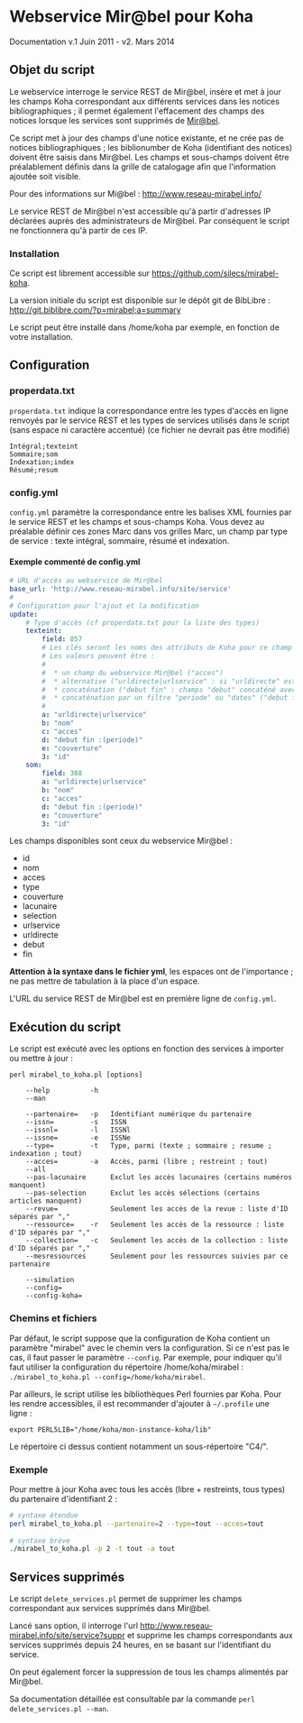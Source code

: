Webservice Mir@bel pour Koha
============================

Documentation 
v.1 Juin 2011 - v2. Mars 2014


Objet du script
---------------

Le webservice interroge le service REST de Mir@bel, insère et met à jour les
champs Koha correspondant aux différents services dans les notices
bibliographiques ; il permet également l'effacement des champs des notices
lorsque les services sont supprimés de
[Mir@bel](http://www.reseau-mirabel.info/).

Ce script met à jour des champs d'une notice existante, et ne crée pas de
notices bibliographiques ; les biblionumber de Koha (identifiant des notices)
doivent être saisis dans Mir@bel.  Les champs et sous-champs doivent être
préalablement définis dans la grille de catalogage afin que l'information
ajoutée soit visible.

Pour des informations sur Mi@bel : <http://www.reseau-mirabel.info/>

Le service REST de Mir@bel n'est accessible qu'à partir d'adresses IP déclarées auprès des administrateurs de Mir@bel.
Par conséquent le script ne fonctionnera qu'à partir de ces IP.

### Installation

Ce script est librement accessible sur <https://github.com/silecs/mirabel-koha>.

La version initiale du script est disponible sur le dépôt git de BibLibre : 
<http://git.biblibre.com/?p=mirabel;a=summary>

Le script peut être installé dans /home/koha par exemple, en fonction de votre installation.


Configuration
-------------

### properdata.txt

`properdata.txt` indique la correspondance entre les types d'accès en ligne renvoyés par le service REST et les types de services utilisés dans le script (sans espace ni caractère accentué) (ce fichier ne devrait pas être modifié)

```
Intégral;texteint 
Sommaire;som 
Indexation;index 
Résumé;resum 
```

### config.yml

`config.yml` paramètre la correspondance entre les balises XML fournies par le service REST et les champs et sous-champs Koha.
Vous devez au préalable définir ces zones Marc dans vos grilles Marc,
un champ par type de service : texte intégral, sommaire, résumé et indexation.

#### Exemple commenté de config.yml

```yml
# URL d'accès au webservice de Mir@bel
base_url: 'http://www.reseau-mirabel.info/site/service'
#
# Configuration pour l'ajout et la modification
update:
    # Type d'accès (cf properdata.txt pour la liste des types)
    texteint:
        field: 857
        # Les clés seront les noms des attributs de Koha pour ce champ (857.a etc).
        # Les valeurs peuvent être :
        #
        #  * un champ du webservice Mir@bel ("acces")
        #  * alternative ("urldirecte|urlservice" : si "urldirecte" est vide, alors "urlservice")
        #  * concaténation ("debut fin" : champs "debut" concaténé avec "fin" via un espace de séparation)
        #  * concaténation par un filtre "periode" ou "dates" ("debut fin :(periode)" appliquera le filtre "periode" aux 2 dates)
        #
        a: "urldirecte|urlservice"
        b: "nom"
        c: "acces"
        d: "debut fin :(periode)"
        e: "couverture"
        3: "id"
    som:
        field: 388
        a: "urldirecte|urlservice"
        b: "nom"
        c: "acces"
        d: "debut fin :(periode)"
        e: "couverture"
        3: "id"
```

Les champs disponibles sont ceux du webservice Mir@bel :

* id
* nom
* acces
* type
* couverture
* lacunaire
* selection
* urlservice
* urldirecte
* debut
* fin

**Attention à la syntaxe dans le fichier yml**, les espaces ont de l'importance ; ne pas mettre de tabulation à la place d'un espace.

L'URL du service REST de Mir@bel est en première ligne de `config.yml`.


Exécution du script
-------------------

Le script est exécuté avec les options en fonction des services à importer ou mettre à jour : 

```
perl mirabel_to_koha.pl [options]

    --help          -h
    --man

    --partenaire=   -p   Identifiant numérique du partenaire
    --issn=         -s   ISSN
    --issnl=        -l   ISSNl
    --issne=        -e   ISSNe
    --type=         -t   Type, parmi (texte ; sommaire ; resume ; indexation ; tout)
    --acces=        -a   Accès, parmi (libre ; restreint ; tout)
    --all
    --pas-lacunaire      Exclut les accès lacunaires (certains numéros manquent)
    --pas-selection      Exclut les accès sélections (certains articles manquent)
    --revue=             Seulement les accès de la revue : liste d'ID séparés par ","
    --ressource=    -r   Seulement les accès de la ressource : liste d'ID séparés par ","
    --collection=   -c   Seulement les accès de la collection : liste d'ID séparés par ","
    --mesressources      Seulement pour les ressources suivies par ce partenaire

    --simulation
    --config=
    --config-koha=
```

### Chemins et fichiers

Par défaut, le script suppose que la configuration de Koha contient un paramètre "mirabel" avec le chemin vers la configuration.
Si ce n'est pas le cas, il faut passer le paramètre `--config`.
Par exemple, pour indiquer qu'il faut utiliser la configuration du répertoire /home/koha/mirabel :
`./mirabel_to_koha.pl --config=/home/koha/mirabel`.

Par ailleurs, le script utilise les bibliothèques Perl fournies par Koha.
Pour les rendre accessibles, il est recommander d'ajouter à `~/.profile` une ligne :

    export PERL5LIB="/home/koha/mon-instance-koha/lib"

Le répertoire ci dessus contient notamment un sous-répertoire "C4/".


### Exemple

Pour mettre à jour Koha avec tous les accès (libre + restreints, tous types) du partenaire d'identifiant 2 :

```sh
# syntaxe étendue
perl mirabel_to_koha.pl --partenaire=2 --type=tout --acces=tout
 
# syntaxe brève
./mirabel_to_koha.pl -p 2 -t tout -a tout
```


Services supprimés
------------------

Le script `delete_services.pl` permet de supprimer les champs correspondant aux services supprimés dans Mir@bel.

Lancé sans option, il interroge l'url <http://www.reseau-mirabel.info/site/service?suppr> et supprime les champs correspondants aux services supprimés depuis 24 heures, en se basant sur l'identifiant du service.

On peut également forcer la suppression de tous les champs alimentés par Mir@bel.

Sa documentation détaillée est consultable par la commande `perl delete_services.pl --man`.
